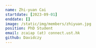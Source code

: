 ```yaml
---
name: Zhi-yuan Cai
startdate: [2023-09-01]
enddate: []
image: /static/img/members/zhiyuan.jpg
position: PhD Student
email: zcaiap (at) connect.ust.hk
github: Davidczy
---
```

